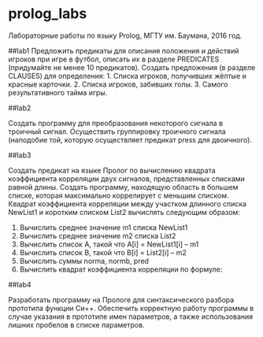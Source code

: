 # prolog_labs

Лабораторные работы по языку Prolog, МГТУ им. Баумана, 2016 год.

##lab1
Предложить предикаты для описания положения и действий игроков при игре в футбол, описать их в разделе PREDICATES (придумайте не менее 10 предикатов). Создать предложения (в разделе CLAUSES) для определения: 1. Списка игроков, получивших жёлтые и красные карточки. 2. Списка игроков, забивших голы. 3. Самого результативного тайма игры.

##lab2

Создать программу для преобразования некоторого сигнала в троичный сигнал. Осуществить группировку троичного сигнала (наподобие той, которую осуществляет предикат press для двоичного).

##lab3

Создать предикат на языке Пролог по вычислению квадрата коэффициента корреляции двух сигналов, представленных списками равной длины. Создать программу, находящую область в большем списке, которая максимально коррелирует с меньшим списком.
Квадрат коэффициента корреляции между участком длинного списка NewList1 и коротким списком List2 вычислять следующим образом: 
1) Вычислить среднее значение m1 списка NewList1
2) Вычислить среднее значение m2 списка List2
3) Вычислить список A, такой что A[i] = NewList1[i] – m1
4) Вычислить список B, такой что B[i] = List2[i] – m2
5) Вычислить суммы norma, normb, pred
6) Вычислить квадрат коэффициента корреляции по формуле: 

##lab4

Разработать программу на Прологе для синтаксического разбора прототипа функции Си++. Обеспечить корректную работу программы в случае указания в прототипе имен параметров, а также использования лишних пробелов в списке параметров.
